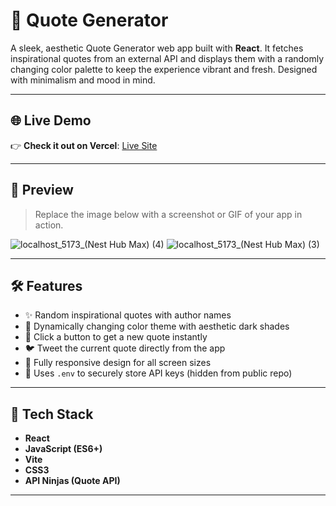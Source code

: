 # 💬 Quote Generator

A sleek, aesthetic Quote Generator web app built with **React**. It fetches inspirational quotes from an external API and displays them with a randomly changing color palette to keep the experience vibrant and fresh. Designed with minimalism and mood in mind.

---

## 🌐 Live Demo

👉 **Check it out on Vercel**: [Live Site](https://quote-generator-six-beta.vercel.app/)

---

## 📸 Preview

> Replace the image below with a screenshot or GIF of your app in action.

![localhost_5173_(Nest Hub Max) (4)](https://github.com/user-attachments/assets/adc05c62-aede-42ad-a8c4-689975fabf4f)
![localhost_5173_(Nest Hub Max) (3)](https://github.com/user-attachments/assets/ebcd56bf-ca8c-432a-a28f-1a9f0ba6fadf)



---

## 🛠️ Features

- ✨ Random inspirational quotes with author names  
- 🎨 Dynamically changing color theme with aesthetic dark shades  
- 🔁 Click a button to get a new quote instantly  
- 🐦 Tweet the current quote directly from the app  
- 📱 Fully responsive design for all screen sizes  
- 🔐 Uses `.env` to securely store API keys (hidden from public repo)

---

## 🚀 Tech Stack

- **React**
- **JavaScript (ES6+)**
- **Vite**
- **CSS3**
- **API Ninjas (Quote API)**

---

